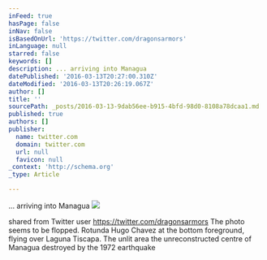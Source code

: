 ```yaml
---
inFeed: true
hasPage: false
inNav: false
isBasedOnUrl: 'https://twitter.com/dragonsarmors'
inLanguage: null
starred: false
keywords: []
description: ... arriving into Managua
datePublished: '2016-03-13T20:27:00.310Z'
dateModified: '2016-03-13T20:26:19.067Z'
author: []
title: ''
sourcePath: _posts/2016-03-13-9dab56ee-b915-4bfd-98d0-8108a78dcaa1.md
published: true
authors: []
publisher:
  name: twitter.com
  domain: twitter.com
  url: null
  favicon: null
_context: 'http://schema.org'
_type: Article

---
```

... arriving into Managua
![](https://s3-us-west-2.amazonaws.com/the-grid-img/p/bd99c88780541e0bfe13102c4bf417091422f2ba.jpg)

shared from Twitter user https://twitter.com/dragonsarmors The photo seems to be flopped. Rotunda Hugo Chavez at the bottom foreground, flying over Laguna Tiscapa. The unlit area the unreconstructed centre of Managua destroyed by the 1972 earthquake